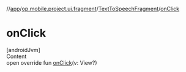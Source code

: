 //[app](../../../index.md)/[op.mobile.project.ui.fragment](../index.md)/[TextToSpeechFragment](index.md)/[onClick](on-click.md)



# onClick  
[androidJvm]  
Content  
open override fun [onClick](on-click.md)(v: View?)  



